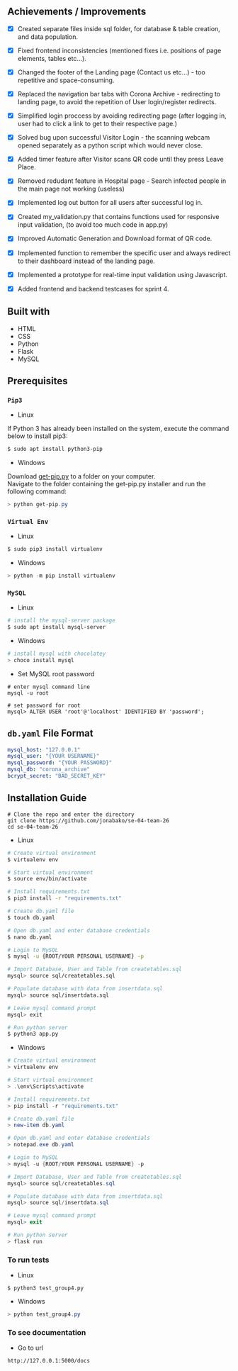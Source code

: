 ## Achievements / Improvements

- [x] Created separate files inside sql folder, for database & table creation, and data population.

- [x] Fixed frontend inconsistencies (mentioned fixes i.e. positions of page elements, tables etc...).

- [x] Changed the footer of the Landing page (Contact us etc…) - too repetitive and space-consuming.

- [x] Replaced the navigation bar tabs with Corona Archive - redirecting to landing page, to avoid the repetition of User login/register redirects.

- [x] Simplified login proccess by avoiding redirecting page (after logging in, user had to click a link to get to their respective page.)

- [x] Solved bug upon successful Visitor Login - the scanning webcam opened separately as a python script which would never close.
 
- [x] Added timer feature after Visitor scans QR code until they press Leave Place.
 
- [x] Removed redudant feature in Hospital page - Search infected people in the main page not working (useless)

- [x] Implemented log out button for all users after successful log in.

- [x] Created my_validation.py that contains functions used for responsive input validation, (to avoid too much code in app.py)

- [x] Improved Automatic Generation and Download format of QR code.

- [x] Implemented function to remember the specific user and always redirect to their dashboard instead of the landing page.

- [x] Implemented a prototype for real-time input validation using Javascript.

- [x] Added frontend and backend testcases for sprint 4.

## Built with
<ul>
  <li>HTML</li>
  <li>CSS</li>
  <li>Python</li>
  <li>Flask</li>
  <li>MySQL</li>
</ul>

## Prerequisites

### `Pip3`

- Linux
<p>If Python 3 has already been installed on the system, execute the command below to install pip3:</p>

```bash
$ sudo apt install python3-pip
```

- Windows
<p>Download <a href="https://bootstrap.pypa.io/get-pip.py">get-pip.py</a> to a folder on your computer.<br>
Navigate to the folder containing the get-pip.py installer and run the following command:</p>

```powershell
> python get-pip.py
```

### `Virtual Env`

- Linux
```bash
$ sudo pip3 install virtualenv
```
- Windows
```powershell
> python -m pip install virtualenv
```

### `MySQL`

- Linux
```bash
# install the mysql-server package
$ sudo apt install mysql-server
```

- Windows
```powershell
# install mysql with chocolatey
> choco install mysql
```

- Set MySQL root password
```mysql
# enter mysql command line
mysql -u root

# set password for root
mysql> ALTER USER 'root'@'localhost' IDENTIFIED BY 'password';
```

## `db.yaml` File Format

```yaml
mysql_host: "127.0.0.1"
mysql_user: "{YOUR USERNAME}"
mysql_password: "{YOUR PASSWORD}"
mysql_db: "corona_archive"
bcrypt_secret: "BAD_SECRET_KEY"
```

## Installation Guide
```
# Clone the repo and enter the directory
git clone https://github.com/jonabako/se-04-team-26
cd se-04-team-26
```

- Linux
```bash
# Create virtual environment
$ virtualenv env

# Start virtual environment
$ source env/bin/activate

# Install requirements.txt
$ pip3 install -r "requirements.txt"

# Create db.yaml file
$ touch db.yaml

# Open db.yaml and enter database credentials
$ nano db.yaml

# Login to MySQL
$ mysql -u {ROOT/YOUR PERSONAL USERNAME} -p

# Import Database, User and Table from createtables.sql
mysql> source sql/createtables.sql

# Populate database with data from insertdata.sql
mysql> source sql/insertdata.sql

# Leave mysql command prompt
mysql> exit

# Run python server
$ python3 app.py
```

- Windows
```powershell
# Create virtual environment
> virtualenv env

# Start virtual environment
> .\env\Scripts\activate

# Install requirements.txt
> pip install -r "requirements.txt"

# Create db.yaml file
> new-item db.yaml

# Open db.yaml and enter database credentials
> notepad.exe db.yaml

# Login to MySQL
> mysql -u {ROOT/YOUR PERSONAL USERNAME} -p

# Import Database, User and Table from createtables.sql
mysql> source sql/createtables.sql

# Populate database with data from insertdata.sql
mysql> source sql/insertdata.sql

# Leave mysql command prompt
mysql> exit

# Run python server
> flask run
```

### To run tests

- Linux
```
$ python3 test_group4.py
```

- Windows
```powershell
> python test_group4.py
```

### To see documentation

- Go to url
```
http://127.0.0.1:5000/docs
```
